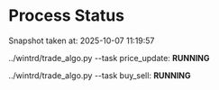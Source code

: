 # Process Status

Snapshot taken at: 2025-10-07 11:19:57

../wintrd/trade_algo.py --task price_update: **RUNNING**

../wintrd/trade_algo.py --task buy_sell: **RUNNING**

